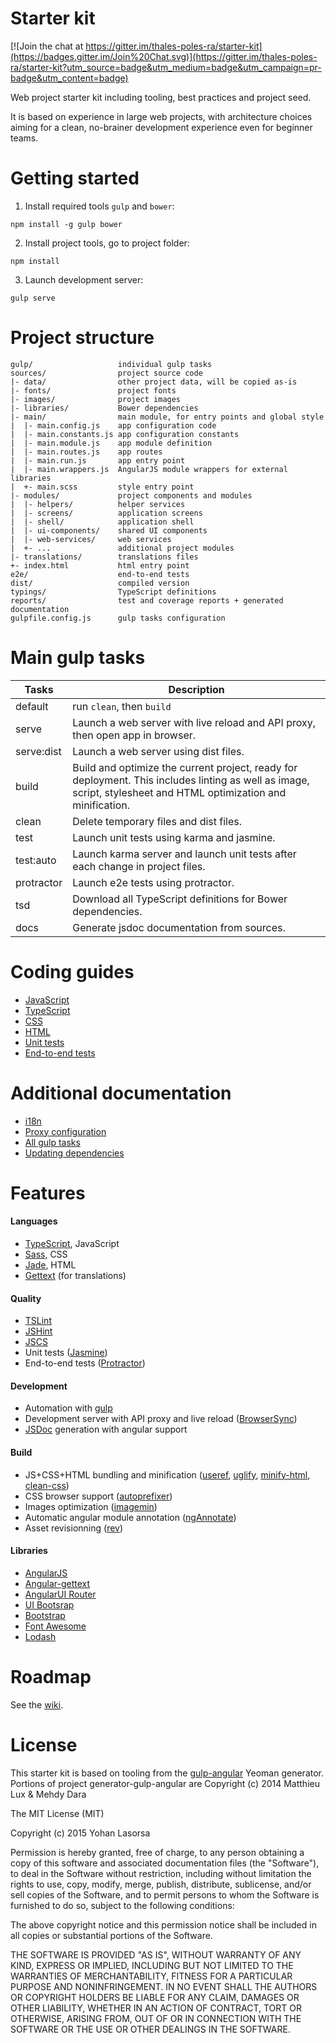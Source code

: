 # Starter kit

[![Join the chat at https://gitter.im/thales-poles-ra/starter-kit](https://badges.gitter.im/Join%20Chat.svg)](https://gitter.im/thales-poles-ra/starter-kit?utm_source=badge&utm_medium=badge&utm_campaign=pr-badge&utm_content=badge)

Web project starter kit including tooling, best practices and project seed.

It is based on experience in large web projects, with architecture choices aiming for a clean, no-brainer development
experience even for beginner teams.

# Getting started

1. Install required tools `gulp` and `bower`:
```
npm install -g gulp bower
```
2. Install project tools, go to project folder:
```
npm install
```
3. Launch development server:
```
gulp serve
```

# Project structure
```
gulp/                   individual gulp tasks
sources/                project source code
|- data/                other project data, will be copied as-is
|- fonts/               project fonts
|- images/              project images
|- libraries/           Bower dependencies
|- main/                main module, for entry points and global style
|  |- main.config.js    app configuration code
|  |- main.constants.js app configuration constants
|  |- main.module.js    app module definition
|  |- main.routes.js    app routes
|  |- main.run.js       app entry point
|  |- main.wrappers.js  AngularJS module wrappers for external libraries
|  +- main.scss         style entry point
|- modules/             project components and modules
|  |- helpers/          helper services
|  |- screens/          application screens
|  |- shell/            application shell
|  |- ui-components/    shared UI components
|  |- web-services/     web services
|  +- ...               additional project modules
|- translations/        translations files
+- index.html           html entry point
e2e/                    end-to-end tests
dist/                   compiled version
typings/                TypeScript definitions
reports/                test and coverage reports + generated documentation
gulpfile.config.js      gulp tasks configuration
```

# Main gulp tasks

Tasks       | Description
------------|-------------------------------------------------------------------------------
default     | run `clean`, then `build`
serve       | Launch a web server with live reload and API proxy, then open app in browser.
serve:dist  | Launch a web server using dist files.
build       | Build and optimize the current project, ready for deployment. This includes linting as well as image, script, stylesheet and HTML optimization and minification.
clean       | Delete temporary files and dist files.
test        | Launch unit tests using karma and jasmine.
test:auto   | Launch karma server and launch unit tests after each change in project files.
protractor  | Launch e2e tests using protractor.
tsd         | Download all TypeScript definitions for Bower dependencies.
docs        | Generate jsdoc documentation from sources.

# Coding guides

- [JavaScript](docs/coding-guides/javascript.md)
- [TypeScript](docs/coding-guides/typescript.md)
- [CSS](docs/coding-guides/css.md)
- [HTML](docs/coding-guides/html.md)
- [Unit tests](docs/coding-guides/unit-tests.md)
- [End-to-end tests](docs/coding-guides/e2e-tests.md)

# Additional documentation

- [i18n](docs/i18n.md)
- [Proxy configuration](docs/proxy.md)
- [All gulp tasks](docs/tasks.md)
- [Updating dependencies](docs/updating.md)

# Features

#### Languages
- [TypeScript](http://www.typescriptlang.org), JavaScript
- [Sass](http://sass-lang.com/), CSS
- [Jade](http://jade-lang.com), HTML
- [Gettext](https://angular-gettext.rocketeer.be) (for translations)

#### Quality
- [TSLint](https://github.com/palantir/tslint)
- [JSHint](http://jshint.com)
- [JSCS](http://jscs.info)
- Unit tests ([Jasmine](http://jasmine.github.io))
- End-to-end tests ([Protractor](https://github.com/angular/protractor))

#### Development
- Automation with [gulp](http://gulpjs.com)
- Development server with API proxy and live reload ([BrowserSync](http://www.browsersync.io))
- [JSDoc](http://usejsdoc.org) generation with angular support

#### Build
- JS+CSS+HTML bundling and minification ([useref](https://github.com/jonkemp/gulp-useref), 
  [uglify](https://github.com/terinjokes/gulp-uglify), 
  [minify-html](https://github.com/murphydanger/gulp-minify-html), 
  [clean-css](https://github.com/ben-eb/gulp-minify-css)) 
- CSS browser support ([autoprefixer](https://github.com/sindresorhus/gulp-autoprefixer))
- Images optimization ([imagemin](https://github.com/sindresorhus/gulp-imagemin))
- Automatic angular module annotation ([ngAnnotate](https://github.com/Kagami/gulp-ng-annotate))
- Asset revisionning ([rev](https://github.com/sindresorhus/gulp-rev))

#### Libraries
- [AngularJS](https://angularjs.org)
- [Angular-gettext](https://angular-gettext.rocketeer.be)
- [AngularUI Router](https://github.com/angular-ui/ui-router)
- [UI Bootsrap](https://angular-ui.github.io/bootstrap)
- [Bootstrap](http://getbootstrap.com)
- [Font Awesome](http://fortawesome.github.io/Font-Awesome)
- [Lodash](https://lodash.com)

# Roadmap

See the [wiki](https://github.com/thales-poles-ra/starter-kit/wiki).

# License

This starter kit is based on tooling from the
[gulp-angular](https://github.com/Swiip/generator-gulp-angular) Yeoman generator.
Portions of project generator-gulp-angular are Copyright (c) 2014 Matthieu Lux & Mehdy Dara

The MIT License (MIT)

Copyright (c) 2015 Yohan Lasorsa

Permission is hereby granted, free of charge, to any person obtaining a copy
of this software and associated documentation files (the "Software"), to deal
in the Software without restriction, including without limitation the rights
to use, copy, modify, merge, publish, distribute, sublicense, and/or sell
copies of the Software, and to permit persons to whom the Software is
furnished to do so, subject to the following conditions:

The above copyright notice and this permission notice shall be included in all
copies or substantial portions of the Software.

THE SOFTWARE IS PROVIDED "AS IS", WITHOUT WARRANTY OF ANY KIND, EXPRESS OR
IMPLIED, INCLUDING BUT NOT LIMITED TO THE WARRANTIES OF MERCHANTABILITY,
FITNESS FOR A PARTICULAR PURPOSE AND NONINFRINGEMENT. IN NO EVENT SHALL THE
AUTHORS OR COPYRIGHT HOLDERS BE LIABLE FOR ANY CLAIM, DAMAGES OR OTHER
LIABILITY, WHETHER IN AN ACTION OF CONTRACT, TORT OR OTHERWISE, ARISING FROM,
OUT OF OR IN CONNECTION WITH THE SOFTWARE OR THE USE OR OTHER DEALINGS IN THE
SOFTWARE.


